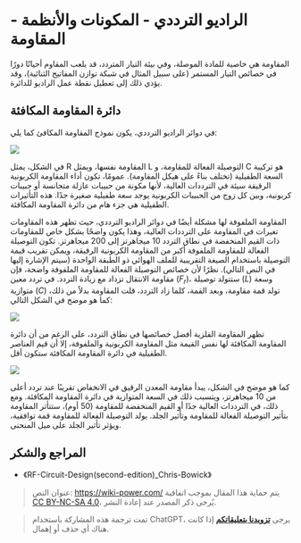 # الراديو الترددي - المكونات والأنظمة - المقاومة

المقاومة هي خاصية للمادة الموصلة، وفي بيئة التيار المتردد، قد يلعب المقاوم أحيانًا دورًا في خصائص التيار المستمر (على سبيل المثال في شبكة توازن المفاتيح الثنائية)، وقد يؤدي ذلك إلى تعطيل نقطة عمل الراديو للدائرة.

## دائرة المقاومة المكافئة

في دوائر الراديو الترددي، يكون نموذج المقاومة المكافئ كما يلي:

![](https://media.wiki-power.com/img/20220408173626.png)

في الشكل، يمثل R المقاومة نفسها، ويمثل L التوصيلة الفعالة للمقاومة، و C هو تركيبة السعة الطفيلية (تختلف بناءً على هيكل المقاومة). عمومًا، تكون أداء المقاومة الكربونية الرقيقة سيئة في الترددات العالية، لأنها مكونة من حبيبات عازلة متجانسة أو حبيبات كربونية، وبين كل زوج من الحبيبات الكربونية يوجد سعة طفيلية صغيرة جدًا. هذه التأثيرات الطفيلية هي جزء هام من دائرة المقاومة المكافئة.

المقاومة الملفوفة لها مشكلة أيضًا في دوائر الراديو الترددي، حيث تظهر هذه المقاومات تغيرات في المقاومة على الترددات العالية، وهذا يكون واضحًا بشكل خاص للمقاومات ذات القيم المنخفضة في نطاق التردد 10 ميجاهرتز إلى 200 ميجاهرتز. تكون التوصيلة الفعالة للمقاومة الملفوفة أكبر من المقاومة الكربونية الرقيقة، ويمكن تقريب قيمة التوصيلة باستخدام الصيغة التقريبية للملف الهوائي ذو الطبقة الواحدة (سيتم الإشارة إليها في النص التالي). نظرًا لأن خصائص التوصيلة الفعالة للمقاومة الملفوفة واضحة، فإن مقاومة الانتقال تزداد مع زيادة التردد. في تردد معين ($F_r$)، ستتولد توصيلة ($L$) وسعة متوازية ($C$) تولد قمة مقاومة، وبعد القمة، كلما زاد التردد، قلت المقاومة بدلاً من ذلك، كما هو موضح في الشكل التالي:

![](https://media.wiki-power.com/img/20220411135204.png)

تظهر المقاومة الفلزية أفضل خصائصها في نطاق التردد، على الرغم من أن دائرة المقاومة المكافئة لها نفس القيمة مثل المقاومة الكربونية والملفوفة، إلا أن قيم العناصر الطفيلية في دائرة المقاومة المكافئة ستكون أقل.

![](https://media.wiki-power.com/img/20220411135807.png)

كما هو موضح في الشكل، يبدأ مقاومة المعدن الرقيق في الانخفاض تقريبًا عند تردد أعلى من 10 ميجاهرتز، ويتسبب ذلك في السعة المتوازية في دائرة المقاومة المكافئة. ومع ذلك، في الترددات العالية جدًا أو القيم المنخفضة للمقاومة (50 أوم)، ستتأثر المقاومة بتأثير التوصيلة الفعالة للمقاومة وتأثير الجلد. يولد التوصيلة الفعالة للمقاومة قمة توافقية، ويؤثر تأثير الجلد على ميل المنحنى.

## المراجع والشكر

- 《RF-Circuit-Design(second-edition)\_Chris-Bowick》

> عنوان النص: <https://wiki-power.com/>
> يتم حماية هذا المقال بموجب اتفاقية [CC BY-NC-SA 4.0](https://creativecommons.org/licenses/by/4.0/deed.zh)، يُرجى ذكر المصدر عند إعادة النشر.

> تمت ترجمة هذه المشاركة باستخدام ChatGPT، يرجى [**تزويدنا بتعليقاتكم**](https://github.com/linyuxuanlin/Wiki_MkDocs/issues/new) إذا كانت هناك أي حذف أو إهمال.
